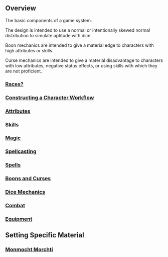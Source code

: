 ## Overview
The basic components of a game system.

The design is intended to use a normal or intentionally skewed normal distribution to simulate aptitude with dice. 

Boon mechanics are intended to give a material edge to characters with high attributes or skills.

Curse mechanics are intended to give a material disadvantage to characters with low attributes, negative status effects, or using skills with which they are not proficient.

### [Races?]()
### [Constructing a Character Workflow]()
### [Attributes]()
### [Skills]()
### [Magic]()
### [Spellcasting]()
### [Spells]()
### [Boons and Curses]()
### [Dice Mechanics]()
### [Combat]()
### [Equipment]()


## Setting Specific Material
### [Monmocht Morchti]()